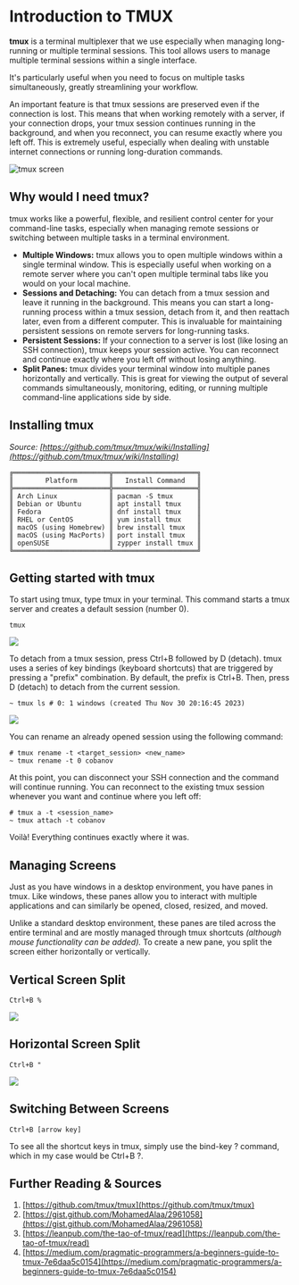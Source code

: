 # Introduction to TMUX

**tmux** is a terminal multiplexer that we use especially when managing long-running or multiple terminal sessions. This tool allows users to manage multiple terminal sessions within a single interface.

It's particularly useful when you need to focus on multiple tasks simultaneously, greatly streamlining your workflow.

An important feature is that tmux sessions are preserved even if the connection is lost. This means that when working remotely with a server, if your connection drops, your tmux session continues running in the background, and when you reconnect, you can resume exactly where you left off. This is extremely useful, especially when dealing with unstable internet connections or running long-duration commands.

![tmux screen](https://cdn-images-1.medium.com/max/4000/0*YM1kUsmkKiF1zvPb.png)

## Why would I need tmux?

tmux works like a powerful, flexible, and resilient control center for your command-line tasks, especially when managing remote sessions or switching between multiple tasks in a terminal environment.

- **Multiple Windows:** tmux allows you to open multiple windows within a single terminal window. This is especially useful when working on a remote server where you can't open multiple terminal tabs like you would on your local machine.
- **Sessions and Detaching:** You can detach from a tmux session and leave it running in the background. This means you can start a long-running process within a tmux session, detach from it, and then reattach later, even from a different computer. This is invaluable for maintaining persistent sessions on remote servers for long-running tasks.
- **Persistent Sessions:** If your connection to a server is lost (like losing an SSH connection), tmux keeps your session active. You can reconnect and continue exactly where you left off without losing anything.
- **Split Panes:** tmux divides your terminal window into multiple panes horizontally and vertically. This is great for viewing the output of several commands simultaneously, monitoring, editing, or running multiple command-line applications side by side.

## Installing tmux

_Source: [https://github.com/tmux/tmux/wiki/Installing](https://github.com/tmux/tmux/wiki/Installing)_

    ╔════════════════════════╦═════════════════════╗
    ║        Platform        ║   Install Command   ║
    ╠════════════════════════╬═════════════════════╣
    ║ Arch Linux             ║ pacman -S tmux      ║
    ║ Debian or Ubuntu       ║ apt install tmux    ║
    ║ Fedora                 ║ dnf install tmux    ║
    ║ RHEL or CentOS         ║ yum install tmux    ║
    ║ macOS (using Homebrew) ║ brew install tmux   ║
    ║ macOS (using MacPorts) ║ port install tmux   ║
    ║ openSUSE               ║ zypper install tmux ║
    ╚════════════════════════╩═════════════════════╝

## Getting started with tmux

To start using tmux, type tmux in your terminal. This command starts a tmux server and creates a default session (number 0).

    tmux

![](https://cdn-images-1.medium.com/max/3176/0*nPkiznvGZTispU-K.png)

To detach from a tmux session, press Ctrl+B followed by D (detach). tmux uses a series of key bindings (keyboard shortcuts) that are triggered by pressing a "prefix" combination. By default, the prefix is Ctrl+B. Then, press D (detach) to detach from the current session.

    ~ tmux ls # 0: 1 windows (created Thu Nov 30 20:16:45 2023)

![](https://cdn-images-1.medium.com/max/3176/0*jNjXSqK4_R2JJ7uR.png)

You can rename an already opened session using the following command:

    # tmux rename -t <target_session> <new_name>
    ~ tmux rename -t 0 cobanov

At this point, you can disconnect your SSH connection and the command will continue running. You can reconnect to the existing tmux session whenever you want and continue where you left off:

    # tmux a -t <session_name>
    ~ tmux attach -t cobanov

Voilà! Everything continues exactly where it was.

## Managing Screens

Just as you have windows in a desktop environment, you have panes in tmux. Like windows, these panes allow you to interact with multiple applications and can similarly be opened, closed, resized, and moved.

Unlike a standard desktop environment, these panes are tiled across the entire terminal and are mostly managed through tmux shortcuts _(although mouse functionality can be added)._ To create a new pane, you split the screen either horizontally or vertically.

## Vertical Screen Split

    Ctrl+B %

![](https://cdn-images-1.medium.com/max/3176/0*bq_d58tUTA54L-1v.png)

## Horizontal Screen Split

    Ctrl+B "

![](https://cdn-images-1.medium.com/max/3176/0*0vmRK4OB6FIUNT2M.png)

## Switching Between Screens

    Ctrl+B [arrow key]

To see all the shortcut keys in tmux, simply use the bind-key ? command, which in my case would be Ctrl+B ?.

## Further Reading & Sources

1.  [https://github.com/tmux/tmux](https://github.com/tmux/tmux)
2.  [https://gist.github.com/MohamedAlaa/2961058](https://gist.github.com/MohamedAlaa/2961058)
3.  [https://leanpub.com/the-tao-of-tmux/read](https://leanpub.com/the-tao-of-tmux/read)
4.  [https://medium.com/pragmatic-programmers/a-beginners-guide-to-tmux-7e6daa5c0154](https://medium.com/pragmatic-programmers/a-beginners-guide-to-tmux-7e6daa5c0154)
